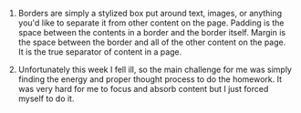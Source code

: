 1) Borders are simply a stylized box put around text, images, or anything
you'd like to separate it from other content on the page. Padding is the space
between the contents in a border and the border itself. Margin is the space
between the border and all of the other content on the page. It is the true
separator of content in a page.

2) Unfortunately this week I fell ill, so the main challenge for me was
simply finding the energy and proper thought process to do the homework. It
was very hard for me to focus and absorb content but I just forced myself to
do it.
